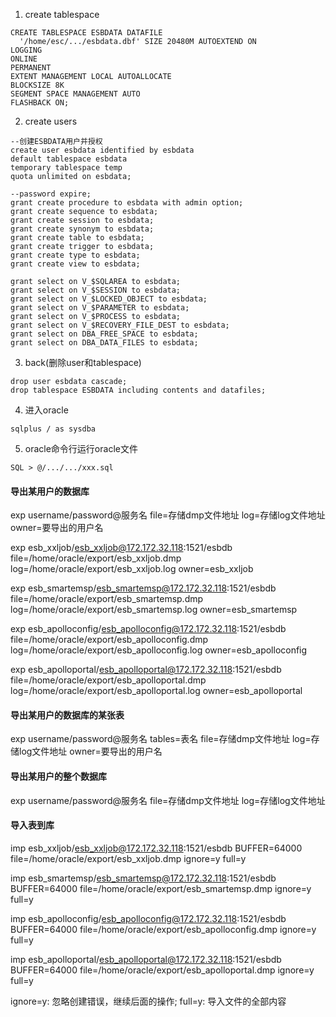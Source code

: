 1. create tablespace

```oracle
CREATE TABLESPACE ESBDATA DATAFILE 
  '/home/esc/.../esbdata.dbf' SIZE 20480M AUTOEXTEND ON
LOGGING
ONLINE
PERMANENT
EXTENT MANAGEMENT LOCAL AUTOALLOCATE
BLOCKSIZE 8K
SEGMENT SPACE MANAGEMENT AUTO
FLASHBACK ON;
```

2. create users

```oracle
--创建ESBDATA用户并授权
create user esbdata identified by esbdata
default tablespace esbdata 
temporary tablespace temp 
quota unlimited on esbdata;

--password expire;
grant create procedure to esbdata with admin option;
grant create sequence to esbdata;
grant create session to esbdata;
grant create synonym to esbdata;
grant create table to esbdata;
grant create trigger to esbdata;
grant create type to esbdata;
grant create view to esbdata;

grant select on V_$SQLAREA to esbdata;
grant select on V_$SESSION to esbdata;
grant select on V_$LOCKED_OBJECT to esbdata;
grant select on V_$PARAMETER to esbdata;
grant select on V_$PROCESS to esbdata;
grant select on V_$RECOVERY_FILE_DEST to esbdata;
grant select on DBA_FREE_SPACE to esbdata;
grant select on DBA_DATA_FILES to esbdata;
```

3. back(删除user和tablespace)

```oracle
drop user esbdata cascade;
drop tablespace ESBDATA including contents and datafiles;
```

4. 进入oracle

```oracle
sqlplus / as sysdba
```

5. oracle命令行运行oracle文件

```oracle
SQL > @/.../.../xxx.sql
```


#### 导出某用户的数据库

exp username/password@服务名 file=存储dmp文件地址 log=存储log文件地址 owner=要导出的用户名

exp esb_xxljob/esb_xxljob@172.172.32.118:1521/esbdb file=/home/oracle/export/esb_xxljob.dmp log=/home/oracle/export/esb_xxljob.log owner=esb_xxljob

exp esb_smartemsp/esb_smartemsp@172.172.32.118:1521/esbdb file=/home/oracle/export/esb_smartemsp.dmp log=/home/oracle/export/esb_smartemsp.log owner=esb_smartemsp

exp esb_apolloconfig/esb_apolloconfig@172.172.32.118:1521/esbdb file=/home/oracle/export/esb_apolloconfig.dmp log=/home/oracle/export/esb_apolloconfig.log owner=esb_apolloconfig

exp esb_apolloportal/esb_apolloportal@172.172.32.118:1521/esbdb file=/home/oracle/export/esb_apolloportal.dmp log=/home/oracle/export/esb_apolloportal.log owner=esb_apolloportal
	
	
#### 导出某用户的数据库的某张表

exp username/password@服务名 tables=表名 file=存储dmp文件地址 log=存储log文件地址 owner=要导出的用户名
	
#### 导出某用户的整个数据库

exp username/password@服务名 file=存储dmp文件地址 log=存储log文件地址
	
#### 导入表到库

imp esb_xxljob/esb_xxljob@172.172.32.118:1521/esbdb BUFFER=64000 file=/home/oracle/export/esb_xxljob.dmp ignore=y full=y

imp esb_smartemsp/esb_smartemsp@172.172.32.118:1521/esbdb BUFFER=64000 file=/home/oracle/export/esb_smartemsp.dmp ignore=y full=y

imp esb_apolloconfig/esb_apolloconfig@172.172.32.118:1521/esbdb BUFFER=64000 file=/home/oracle/export/esb_apolloconfig.dmp ignore=y full=y

imp esb_apolloportal/esb_apolloportal@172.172.32.118:1521/esbdb BUFFER=64000 file=/home/oracle/export/esb_apolloportal.dmp ignore=y full=y

ignore=y: 忽略创建错误，继续后面的操作;
full=y: 导入文件的全部内容